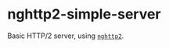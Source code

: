 # nghttp2-simple-server

Basic HTTP/2 server, using [`nghttp2`](https://github.com/nghttp2/nghttp2/tree/master/lib).
